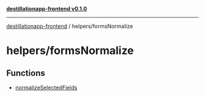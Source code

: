 [**destillationapp-frontend v0.1.0**](../../README.md)

***

[destillationapp-frontend](../../modules.md) / helpers/formsNormalize

# helpers/formsNormalize

## Functions

- [normalizeSelectedFields](functions/normalizeSelectedFields.md)

